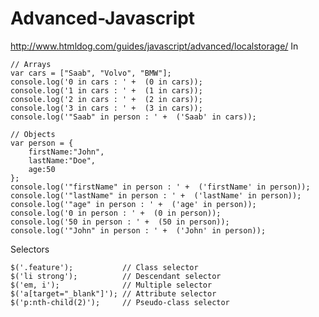 # Advanced-Javascript
http://www.htmldog.com/guides/javascript/advanced/localstorage/
In

    // Arrays
    var cars = ["Saab", "Volvo", "BMW"];
    console.log('0 in cars : ' +  (0 in cars));
    console.log('1 in cars : ' +  (1 in cars));
    console.log('2 in cars : ' +  (2 in cars));
    console.log('3 in cars : ' +  (3 in cars));
    console.log('"Saab" in person : ' +  ('Saab' in cars));

    // Objects
    var person = {
        firstName:"John", 
        lastName:"Doe", 
        age:50
    };
    console.log('"firstName" in person : ' +  ('firstName' in person));
    console.log('"lastName" in person : ' +  ('lastName' in person));
    console.log('"age" in person : ' +  ('age' in person));
    console.log('0 in person : ' +  (0 in person));
    console.log('50 in person : ' +  (50 in person));
    console.log('"John" in person : ' +  ('John' in person));
    
Selectors

    $('.feature');           // Class selector
    $('li strong');          // Descendant selector
    $('em, i');              // Multiple selector
    $('a[target="_blank"]'); // Attribute selector
    $('p:nth-child(2)');     // Pseudo-class selector
